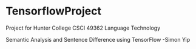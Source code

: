 # TensorflowProject
Project for Hunter College
CSCI 49362 Language Technology

Semantic Analysis and Sentence Difference using TensorFlow
-Simon Yip
